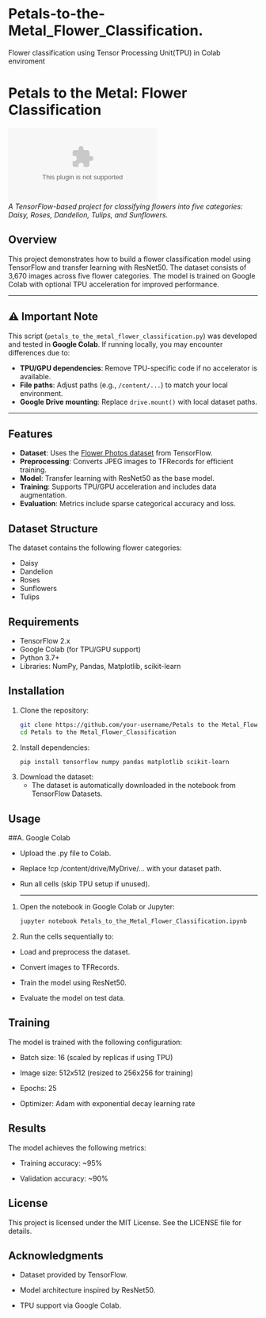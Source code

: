 # Petals-to-the-Metal_Flower_Classification.
Flower classification using Tensor Processing Unit(TPU) in Colab enviroment


# Petals to the Metal: Flower Classification

![Flower Classification](https://storage.googleapis.com/download.tensorflow.org/example_images/flower_photos.tgz)  
*A TensorFlow-based project for classifying flowers into five categories: Daisy, Roses, Dandelion, Tulips, and Sunflowers.*

## Overview

This project demonstrates how to build a flower classification model using TensorFlow and transfer learning with ResNet50. The dataset consists of 3,670 images across five flower categories. The model is trained on Google Colab with optional TPU acceleration for improved performance.

---

## ⚠️ Important Note  
This script (`petals_to_the_metal_flower_classification.py`) was developed and tested in **Google Colab**. If running locally, you may encounter differences due to:  
- **TPU/GPU dependencies**: Remove TPU-specific code if no accelerator is available.  
- **File paths**: Adjust paths (e.g., `/content/...`) to match your local environment.  
- **Google Drive mounting**: Replace `drive.mount()` with local dataset paths.  

---

## Features

- **Dataset**: Uses the [Flower Photos dataset](https://storage.googleapis.com/download.tensorflow.org/example_images/flower_photos.tgz) from TensorFlow.
- **Preprocessing**: Converts JPEG images to TFRecords for efficient training.
- **Model**: Transfer learning with ResNet50 as the base model.
- **Training**: Supports TPU/GPU acceleration and includes data augmentation.
- **Evaluation**: Metrics include sparse categorical accuracy and loss.

## Dataset Structure

The dataset contains the following flower categories:
- Daisy
- Dandelion
- Roses
- Sunflowers
- Tulips

## Requirements

- TensorFlow 2.x
- Google Colab (for TPU/GPU support)
- Python 3.7+
- Libraries: NumPy, Pandas, Matplotlib, scikit-learn

## Installation

1. Clone the repository:
   ```bash
   git clone https://github.com/your-username/Petals to the Metal_Flower_Classification.git
   cd Petals to the Metal_Flower_Classification

2. Install dependencies:
   ```bash
   pip install tensorflow numpy pandas matplotlib scikit-learn
3. Download the dataset:
   - The dataset is automatically downloaded in the notebook from TensorFlow Datasets.

## Usage
##A. Google Colab
- Upload the .py file to Colab.

- Replace !cp /content/drive/MyDrive/... with your dataset path.

- Run all cells (skip TPU setup if unused).

  --------------
1. Open the notebook in Google Colab or Jupyter:
   ```bash
   jupyter notebook Petals_to_the_Metal_Flower_Classification.ipynb
2. Run the cells sequentially to:

- Load and preprocess the dataset.

- Convert images to TFRecords.

- Train the model using ResNet50.

- Evaluate the model on test data.

## Training
The model is trained with the following configuration:

- Batch size: 16 (scaled by replicas if using TPU)

- Image size: 512x512 (resized to 256x256 for training)

- Epochs: 25

- Optimizer: Adam with exponential decay learning rate

## Results
The model achieves the following metrics:

- Training accuracy: ~95%

- Validation accuracy: ~90%

## License
This project is licensed under the MIT License. See the LICENSE file for details.

## Acknowledgments
- Dataset provided by TensorFlow.

- Model architecture inspired by ResNet50.

- TPU support via Google Colab.

